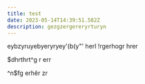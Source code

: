 ```yaml
---
title: test
date: 2023-05-14T14:39:51.582Z
description: gezgzergereryrturyn
---
```

e﻿ybzyruyebyeryryey'(b(y"' herl !rgerhogr hrer

$﻿dhrthrt^g r err

^﻿n$fg erhêr zr